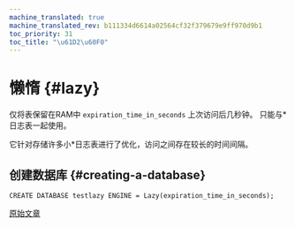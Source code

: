 ```yaml
---
machine_translated: true
machine_translated_rev: b111334d6614a02564cf32f379679e9ff970d9b1
toc_priority: 31
toc_title: "\u61D2\u60F0"
---
```


# 懒惰 {#lazy}

仅将表保留在RAM中 `expiration_time_in_seconds` 上次访问后几秒钟。 只能与\*日志表一起使用。

它针对存储许多小\*日志表进行了优化，访问之间存在较长的时间间隔。

## 创建数据库 {#creating-a-database}

    CREATE DATABASE testlazy ENGINE = Lazy(expiration_time_in_seconds);

[原始文章](https://clickhouse.tech/docs/en/database_engines/lazy/) <!--hide-->
